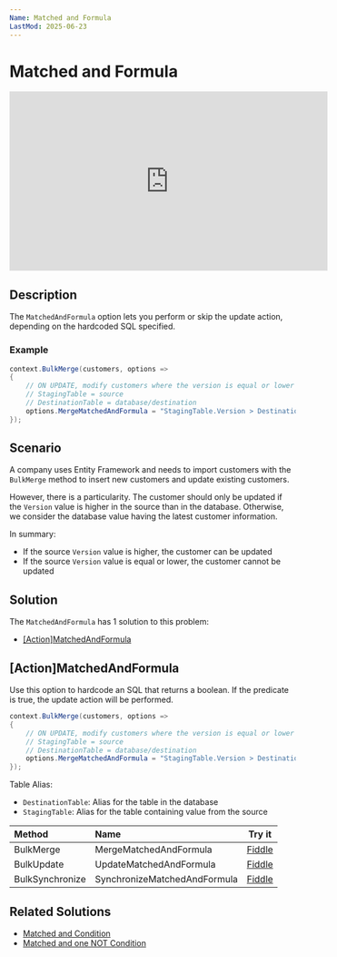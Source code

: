 ```yaml
---
Name: Matched and Formula
LastMod: 2025-06-23
---
```


# Matched and Formula

<iframe width="560" height="315" src="https://www.youtube.com/embed/HiujI5LpEtE" title="YouTube video player" frameborder="0" allow="accelerometer; autoplay; clipboard-write; encrypted-media; gyroscope; picture-in-picture" allowfullscreen></iframe>

## Description

The `MatchedAndFormula` option lets you perform or skip the update action, depending on the hardcoded SQL specified.

### Example

```csharp
context.BulkMerge(customers, options => 
{
	// ON UPDATE, modify customers where the version is equal or lower than the one coming from the importation
	// StagingTable = source
	// DestinationTable = database/destination
	options.MergeMatchedAndFormula = "StagingTable.Version > DestinationTable.Version";
});
```

## Scenario

A company uses Entity Framework and needs to import customers with the `BulkMerge` method to insert new customers and update existing customers.

However, there is a particularity. The customer should only be updated if the `Version` value is higher in the source than in the database. Otherwise, we consider the database value having the latest customer information.

In summary:

- If the source `Version` value is higher, the customer can be updated
- If the source `Version` value is equal or lower, the customer cannot be updated

## Solution

The `MatchedAndFormula` has 1 solution to this problem:

- [[Action]MatchedAndFormula](#actionmatchedandformula)

## [Action]MatchedAndFormula

Use this option to hardcode an SQL that returns a boolean. If the predicate is true, the update action will be performed.

```csharp
context.BulkMerge(customers, options => 
{
	// ON UPDATE, modify customers where the version is equal or lower than the one coming from the importation
	// StagingTable = source
	// DestinationTable = database/destination
	options.MergeMatchedAndFormula = "StagingTable.Version > DestinationTable.Version";
});
```

Table Alias:

- `DestinationTable`: Alias for the table in the database
- `StagingTable`: Alias for the table containing value from the source

| Method 		  | Name                                     | Try it |
|:----------------|:-----------------------------------------|--------|
| BulkMerge 	  | MergeMatchedAndFormula 		 | [Fiddle](https://dotnetfiddle.net/sgEyDR) |
| BulkUpdate 	  | UpdateMatchedAndFormula  	 | [Fiddle](https://dotnetfiddle.net/cTGNTh) |
| BulkSynchronize | SynchronizeMatchedAndFormula | [Fiddle](https://dotnetfiddle.net/zsroHG) |

## Related Solutions

- [Matched and Condition](doc-v2/matched-and-condition.md)
- [Matched and one NOT Condition](doc-v2/matched-and-one-not-condition.md)